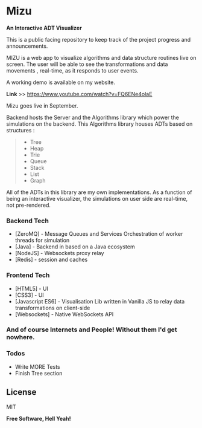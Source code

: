 # Mizu
<b>An Interactive ADT Visualizer</b>

This is a public facing repository to keep track of the project progress and announcements.


MIZU is a web app to visualize algorithms and data structure routines live on screen. The user will be able to see the transformations and data movements , real-time, as it responds to user events.

A working demo is available on my website.

<b>Link</b> >> https://www.youtube.com/watch?v=FQ6ENe4olaE

Mizu goes live in September.

Backend hosts the Server and the Algorithms library which power the simulations on the backend. This Algorithms library houses ADTs based on structures :
> - Tree 
> - Heap
> - Trie
> - Queue
> - Stack
> - List
> - Graph



All of the ADTs in this library are my own implementations. As a function of being an interactive visualizer, the simulations on user side are real-time, not pre-rendered.


### Backend Tech

* [ZeroMQ] - Message Queues and Services Orchestration of worker threads for simulation
* [Java] - Backend in based on a Java ecosystem
* [NodeJS] - Websockets proxy relay
* [Redis] - session and caches


### Frontend Tech

* [HTML5] - UI
* [CSS3] - UI
* [Javascript ES6] - Visualisation Lib written in Vanilla JS to relay data transformations on client-side
* [Websockets] - Native WebSockets API

### And of course Internets and People! Without them I'd get nowhere.



### Todos

 - Write MORE Tests
 - Finish Tree section

License
----

MIT


**Free Software, Hell Yeah!**


